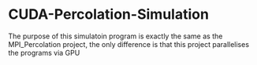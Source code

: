 # CUDA-Percolation-Simulation
The purpose of this simulatoin program is exactly the same as the MPI_Percolation project, the only difference is that this project parallelises the programs via GPU
